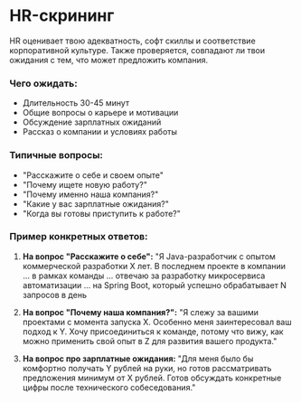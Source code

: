 # HR-скрининг

HR оценивает твою адекватность, софт скиллы и соответствие корпоративной культуре. Также проверяется, совпадают ли  твои ожидания с тем, что может предложить компания.

### Чего ожидать:

- Длительность 30-45 минут
- Общие вопросы о карьере и мотивации
- Обсуждение зарплатных ожиданий
- Рассказ о компании и условиях работы

### Типичные вопросы:

- "Расскажите о себе и своем опыте"
- "Почему ищете новую работу?"
- "Почему именно наша компания?"
- "Какие у вас зарплатные ожидания?"
- "Когда вы готовы приступить к работе?"

### Пример конкретных ответов:

1. **На вопрос "Расскажите о себе":**
   "Я Java-разработчик с опытом коммерческой разработки X лет. В последнем проекте в компании ... в рамках команды ... отвечаю за разработку микросервиса автоматизации ... на Spring Boot, который успешно обрабатывает N запросов в день

2. **На вопрос "Почему наша компания?":**
   "Я слежу за вашими проектами с момента запуска X. Особенно меня заинтересовал ваш подход к Y. Хочу присоединиться к команде, потому что вижу, как можно применить свой опыт в Z для развития вашего продукта."

3. **На вопрос про зарплатные ожидания:**
   "Для меня было бы комфортно получать Y рублей на руки, но готов рассматривать предложения минимум от X рублей. Готов обсуждать конкретные цифры после технического собеседования."
